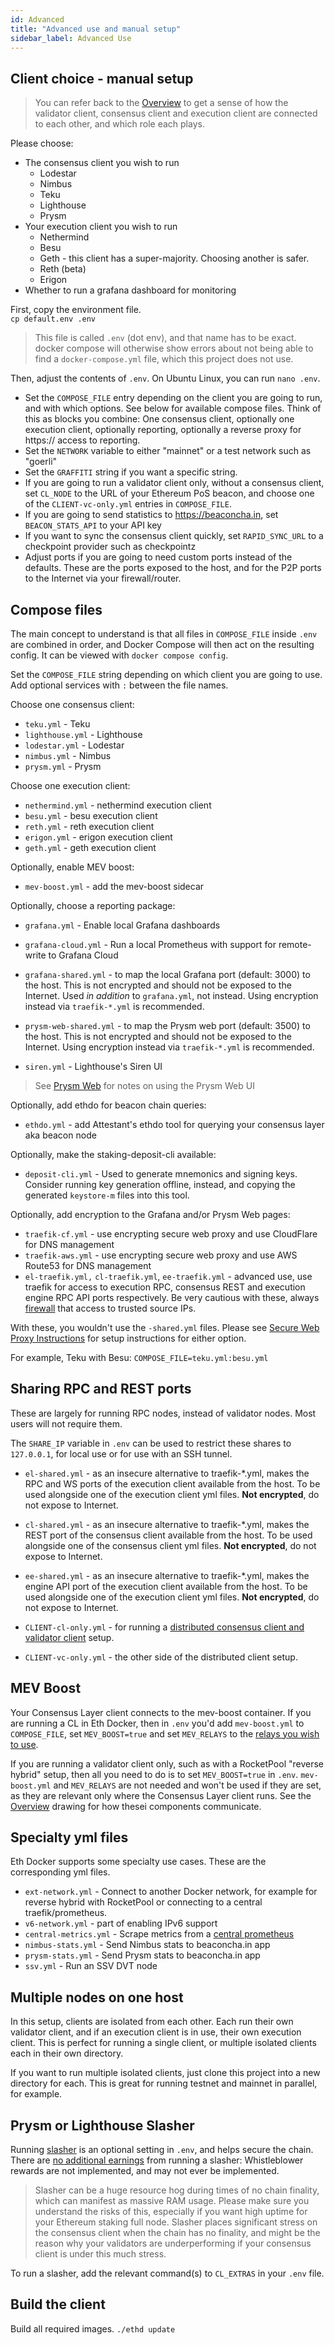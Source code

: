 ```yaml
---
id: Advanced
title: "Advanced use and manual setup"
sidebar_label: Advanced Use
---
```


## Client choice - manual setup

> You can refer back to the [Overview](/) to get a sense of how the
> validator client, consensus client and execution client are
> connected to each other, and which role each plays.

Please choose:

* The consensus client you wish to run
  * Lodestar
  * Nimbus
  * Teku
  * Lighthouse
  * Prysm
* Your execution client you wish to run
  * Nethermind
  * Besu
  * Geth - this client has a super-majority. Choosing another is safer.
  * Reth (beta)
  * Erigon
* Whether to run a grafana dashboard for monitoring

First, copy the environment file.  
`cp default.env .env`

> This file is called `.env` (dot env), and that name has to be exact. docker compose
will otherwise show errors about not being able to find a `docker-compose.yml` file,
which this project does not use.
 
Then, adjust the contents of `.env`. On Ubuntu Linux, you can run `nano .env`.

- Set the `COMPOSE_FILE` entry depending on the client you are going to run,
and with which options. See below for available compose files. Think of this as
blocks you combine: One consensus client, optionally one execution client, optionally reporting,
optionally a reverse proxy for https:// access to reporting.
- Set the `NETWORK` variable to either "mainnet" or a test network such as "goerli"
- Set the `GRAFFITI` string if you want a specific string.
- If you are going to run a validator client only, without a consensus client, set `CL_NODE` to the URL of your
Ethereum PoS beacon, and choose one of the `CLIENT-vc-only.yml` entries in `COMPOSE_FILE`.
- If you are going to send statistics to https://beaconcha.in, set `BEACON_STATS_API` to your API key
- If you want to sync the consensus client quickly, set `RAPID_SYNC_URL` to a checkpoint provider such as checkpointz
- Adjust ports if you are going to need custom ports instead of the defaults. These are the ports
exposed to the host, and for the P2P ports to the Internet via your firewall/router.

## Compose files

The main concept to understand is that all files in `COMPOSE_FILE` inside `.env` are combined in order, and Docker
Compose will then act on the resulting config. It can be viewed with `docker compose config`.

Set the `COMPOSE_FILE` string depending on which client you are going to use. Add optional services with `:` between
the file names.

Choose one consensus client:

- `teku.yml` - Teku
- `lighthouse.yml` - Lighthouse
- `lodestar.yml` - Lodestar
- `nimbus.yml` - Nimbus
- `prysm.yml` - Prysm

Choose one execution client:

- `nethermind.yml` - nethermind execution client
- `besu.yml` - besu execution client
- `reth.yml` - reth execution client
- `erigon.yml` - erigon execution client
- `geth.yml` - geth execution client

Optionally, enable MEV boost:

- `mev-boost.yml` - add the mev-boost sidecar

Optionally, choose a reporting package:

- `grafana.yml` - Enable local Grafana dashboards
- `grafana-cloud.yml` - Run a local Prometheus with support for remote-write to Grafana Cloud

- `grafana-shared.yml` - to map the local Grafana port (default: 3000) to the host. This is not encrypted and should
not be exposed to the Internet. Used *in addition* to `grafana.yml`, not instead. Using encryption instead via
`traefik-*.yml` is recommended.
- `prysm-web-shared.yml` - to map the Prysm web port (default: 3500) to the host. This is not encrypted and should
not be exposed to the Internet. Using encryption instead via `traefik-*.yml` is recommended.
- `siren.yml` - Lighthouse's Siren UI

> See [Prysm Web](../Usage/PrysmWeb.md) for notes on using the Prysm Web UI

Optionally, add ethdo for beacon chain queries:

- `ethdo.yml` - add Attestant's ethdo tool for querying your consensus layer aka beacon node

Optionally, make the staking-deposit-cli available:

- `deposit-cli.yml` - Used to generate mnemonics and signing keys. Consider running key generation offline, instead,
and copying the generated `keystore-m` files into this tool.

Optionally, add encryption to the Grafana and/or Prysm Web pages:

- `traefik-cf.yml` - use encrypting secure web proxy and use CloudFlare for DNS management
- `traefik-aws.yml` - use encrypting secure web proxy and use AWS Route53 for DNS management
- `el-traefik.yml,` `cl-traefik.yml`, `ee-traefik.yml` - advanced use, use traefik for access to execution RPC,
consensus REST and execution engine RPC API ports respectively. Be very cautious with these, always
[firewall](../Support/Cloud.md) that access to trusted source IPs.

With these, you wouldn't use the `-shared.yml` files. Please see [Secure Web Proxy Instructions](../Usage/ReverseProxy.md)
for setup instructions for either option.

For example, Teku with Besu:
`COMPOSE_FILE=teku.yml:besu.yml`

## Sharing RPC and REST ports

These are largely for running RPC nodes, instead of validator nodes. Most users will not require them.

The `SHARE_IP` variable in `.env` can be used to restrict these shares to `127.0.0.1`, for local use or for use
with an SSH tunnel.

- `el-shared.yml` - as an insecure alternative to traefik-\*.yml, makes the RPC and WS ports of the execution client
available from the host. To be used alongside one of the execution client yml files. **Not encrypted**, do not expose
to Internet.
- `cl-shared.yml` - as an insecure alternative to traefik-\*.yml, makes the REST port of the consensus client available
from the host. To be used alongside one of the consensus client yml files. **Not encrypted**, do not expose to Internet.
- `ee-shared.yml` - as an insecure alternative to traefik-\*.yml, makes the engine API port of the execution client
available from the host. To be used alongside one of the execution client yml files. **Not encrypted**, do not expose
to Internet.

- `CLIENT-cl-only.yml` - for running a [distributed consensus client and validator client](../Usage/ReverseProxy.md)
setup.
- `CLIENT-vc-only.yml` - the other side of the distributed client setup.

## MEV Boost

Your Consensus Layer client connects to the mev-boost container. If you are running a CL in Eth Docker, then in `.env`
you'd add `mev-boost.yml` to `COMPOSE_FILE`, set `MEV_BOOST=true` and set `MEV_RELAYS` to the
[relays you wish to use](https://ethstaker.cc/mev-relay-list/).

If you are running a validator client only, such as with a RocketPool "reverse hybrid" setup, then all you need to do
is to set `MEV_BOOST=true` in `.env`. `mev-boost.yml` and `MEV_RELAYS` are not needed and won't be used if they are
set, as they are relevant only where the Consensus Layer client runs. See the [Overview](/) drawing for how thesei
components communicate.

## Specialty yml files

Eth Docker supports some specialty use cases. These are the corresponding yml files.

- `ext-network.yml` - Connect to another Docker network, for example for reverse hybrid with RocketPool or connecting
to a central traefik/prometheus.
- `v6-network.yml` - part of enabling IPv6 support
 - `central-metrics.yml` - Scrape metrics from a
[central prometheus](https://github.com/CryptoManufaktur-io/central-proxy-docker)
- `nimbus-stats.yml` - Send Nimbus stats to beaconcha.in app
- `prysm-stats.yml` - Send Prysm stats to beaconcha.in app
- `ssv.yml` - Run an SSV DVT node

## Multiple nodes on one host

In this setup, clients are isolated from each other. Each run their own validator client, and if an execution client
is in use, their own execution client. This is perfect for running a single client, or multiple isolated
clients each in their own directory.

If you want to run multiple isolated clients, just clone this project into a new directory for
each. This is great for running testnet and mainnet in parallel, for example.

## Prysm or Lighthouse Slasher

Running [slasher](https://docs.prylabs.network/docs/prysm-usage/slasher/) is an optional setting in `.env`, and helps
secure the chain. There are [no additional earnings](https://github.com/ethereum/consensus-specs/issues/1631) from
running a slasher: Whistleblower rewards are not implemented, and may not ever be implemented.

> Slasher can be a huge resource hog during times of no chain finality, which can manifest as massive RAM usage. Please
make sure you understand the risks of this, especially if you want high uptime for your Ethereum staking full node.
Slasher places significant stress on the consensus client when the chain has no finality, and might be the reason why
your validators are underperforming if your consensus client is under this much stress.

To run a slasher, add the relevant command(s) to `CL_EXTRAS` in your `.env` file.

## Build the client

Build all required images. `./ethd update`
